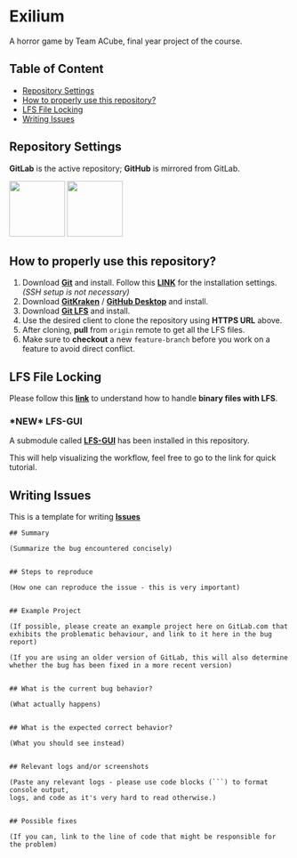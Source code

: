 # Exilium
A horror game by Team ACube, final year project of the course.

## Table of Content
* [Repository Settings](https://gitlab.com/TeamACube/Exilium/blob/master/README.md#repository-settings)
* [How to properly use this repository?](https://gitlab.com/TeamACube/Exilium/blob/master/README.md#how-to-properly-use-this-repository)
* [LFS File Locking](https://gitlab.com/TeamACube/Exilium/blob/master/README.md#lfs-file-locking)
* [Writing Issues](https://gitlab.com/TeamACube/Exilium/blob/master/README.md#writing-issues)

## Repository Settings
**GitLab** is the active repository; **GitHub** is mirrored from GitLab.

[<img src="https://drive.google.com/uc?export=download&id=1iHP-Mri5FMRWEY3OYEb_NG60TKcbB_V2" width="100" height="100" />](https://gitlab.com/TeamACube/Exilium)
[<img src="https://drive.google.com/uc?export=download&id=1Qjvn1wirQhzU-hQbYoD6x8cJMEvqcwRS" width="100" height="100" />](https://github.com/TeamSuperSmash/Exilium)

## How to properly use this repository?
1. Download **[Git](https://git-scm.com/)** and install. Follow this **[LINK](https://support.codebasehq.com/articles/getting-started/git-on-windows#installing-git)** for the installation settings. *(SSH setup is not necessary)*
2. Download **[GitKraken](https://www.gitkraken.com/)** / **[GitHub Desktop](https://desktop.github.com/)** and install.
3. Download **[Git LFS](https://git-lfs.github.com/)** and install.
4. Use the desired client to clone the repository using **HTTPS URL** above.
5. After cloning, **pull** from `origin` remote to get all the LFS files.
6. Make sure to **checkout** a new `feature-branch` before you work on a feature to avoid direct conflict.

## LFS File Locking
Please follow this **[link](https://docs.gitlab.com/ee/workflow/lfs/manage_large_binaries_with_git_lfs.html#file-locking)** to understand how to handle **binary files with LFS**.

### \***NEW**\* LFS-GUI
A submodule called **[LFS-GUI](https://github.com/FattyMieo/LFS-GUI)** has been installed in this repository.

This will help visualizing the workflow, feel free to go to the link for quick tutorial.

## Writing Issues
This is a template for writing **[Issues](https://gitlab.com/TeamACube/Exilium/issues)**
```
## Summary

(Summarize the bug encountered concisely)


## Steps to reproduce

(How one can reproduce the issue - this is very important)


## Example Project

(If possible, please create an example project here on GitLab.com that exhibits the problematic behaviour, and link to it here in the bug report)

(If you are using an older version of GitLab, this will also determine whether the bug has been fixed in a more recent version)


## What is the current bug behavior?

(What actually happens)


## What is the expected correct behavior?

(What you should see instead)


## Relevant logs and/or screenshots

(Paste any relevant logs - please use code blocks (```) to format console output,
logs, and code as it's very hard to read otherwise.)


## Possible fixes

(If you can, link to the line of code that might be responsible for the problem)
```
